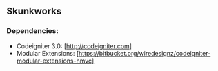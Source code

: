 ## Skunkworks

### Dependencies:

* Codeigniter 3.0: [http://codeigniter.com]
* Modular Extensions: [https://bitbucket.org/wiredesignz/codeigniter-modular-extensions-hmvc]
